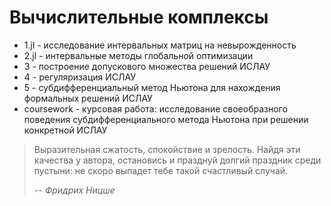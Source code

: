 # Вычислительные комплексы

* 1.jl - исследование интервальных матриц на невырожденность
* 2.jl - интервальные методы глобальной оптимизации
* 3 - построение допускового множества решений ИСЛАУ
* 4 - регуляризация ИСЛАУ
* 5 - субдифференциальный метод Ньютона для нахождения формальных решений ИСЛАУ
* coursework - курсовая работа: исследование своеобразного поведения субдифференциального метода Ньютона при решении конкретной ИСЛАУ

> Выразительная сжатость, спокойствие и зрелость. Найдя эти качества у автора, остановись и празднуй долгий праздник среди пустыни: не скоро выпадет тебе такой счастливый случай.
>
> -- <cite>Фридрих Ницше</cite>
